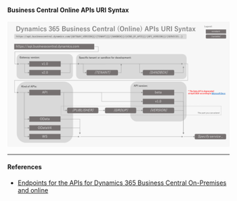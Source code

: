 #### Business Central Online APIs URI Syntax

![Image](/onepager/190719-d365-bc-api/assets/msdyn365bc-online-apis-uri-syntax.png)

---

#### References

- [Endpoints for the APIs for Dynamics 365 Business Central On-Premises and online](https://docs.microsoft.com/en-us/dynamics-nav/api-reference/v1.0/endpoints-apis-for-dynamics)
